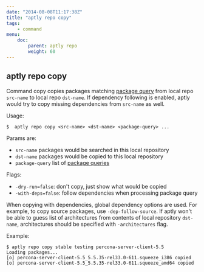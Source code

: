 ```yaml
---
date: "2014-08-08T11:17:38Z"
title: "aptly repo copy"
tags:
    - command
menu:
    doc:
        parent: aptly repo
        weight: 60
---
```


aptly repo copy
---------------

Command copy copies packages matching [package query](#package-query)
from local repo `src-name` to local repo `dst-name`. If dependency
following is enabled, aptly would try to copy missing dependencies from
`src-name` as well.

Usage:

    $  aptly repo copy <src-name> <dst-name> <package-query> ...

Params are:

-   `src-name` packages would be searched in this local repository
-   `dst-name` packages would be copied to this local repository
-   `package-query` list of [package queries](#package-query)

Flags:

-   `-dry-run=false`: don't copy, just show what would be copied
-   `-with-deps=false`: follow dependencies when processing package
    query

When copying with dependencies, global dependency options are used. For
example, to copy source packages, use `-dep-follow-source`. If aptly
won't be able to guess list of architectures from contents of local
repository `dst-name`, architectures should be specified with
`-architectures` flag.

Example:

    $ aptly repo copy stable testing percona-server-client-5.5
    Loading packages...
    [o] percona-server-client-5.5_5.5.35-rel33.0-611.squeeze_i386 copied
    [o] percona-server-client-5.5_5.5.35-rel33.0-611.squeeze_amd64 copied

 